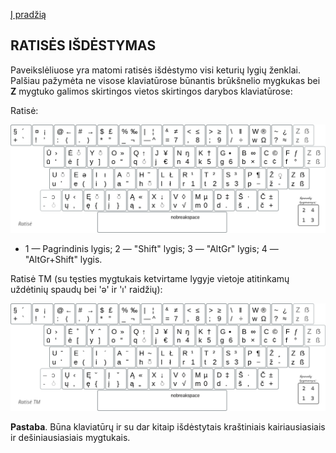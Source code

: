 [Į pradžią](../README.md)

RATISĖS IŠDĖSTYMAS
-----------------------

Paveikslėliuose yra matomi ratisės išdėstymo visi keturių lygių ženklai. Palšiau pažymėta ne visose klaviatūrose būnantis brūkšnelio mygkukas bei __Z__ mygtuko galimos skirtingos vietos skirtingos darybos klaviatūrose:

Ratisė:

![Ratisės išdėstymas](images/lek_ratise_layout.png)

- 1 — Pagrindinis lygis; 2 — "Shift" lygis; 3 — "AltGr" lygis; 4 — "AltGr+Shift" lygis.

Ratisė TM (su tęsties mygtukais ketvirtame lygyje vietoje atitinkamų uždėtinių spaudų bei 'ə' ir 'ı' raidžių):

![Ratisės išdėstymas](images/lek_ratise_tm_layout.png)

__Pastaba__. Būna klaviatūrų ir su dar kitaip išdėstytais kraštiniais kairiausiasiais ir dešiniausiasiais mygtukais.
